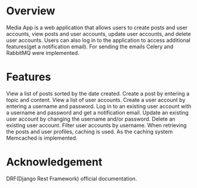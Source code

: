 # Overview
Media App is a web application that allows users to create posts and user accounts, view posts and user accounts, update user accounts, and delete user accounts. Users can also log in to the application to access additional features(get a notification email). For sending the emails Celery and RabbitMQ were implemented.

# Features
View a list of posts sorted by the date created.
Create a post by entering a topic and content.
View a list of user accounts.
Create a user account by entering a username and password.
Log in to an existing user account with a username and password and get a notification email.
Update an existing user account by changing the username and/or password.
Delete an existing user account.
Filter user accounts by username.
When retrieving the posts and user profiles, caching is used. As the caching system Memcached is implemented.
# Acknowledgement 
DRF(Django Rest Framework) official documentation.
